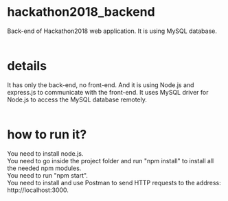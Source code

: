 # hackathon2018_backend
Back-end of Hackathon2018 web application. It is using MySQL database.<br>
<br>
# details
It has only the back-end, no front-end. And it is using Node.js and express.js to communicate with the front-end. It uses MySQL driver for Node.js to access the MySQL database remotely.<br>
<br>
# how to run it?
You need to install node.js.<br>
You need to go inside the project folder and run "npm install" to install all the needed npm modules.<br>
You need to run "npm start".<br>
You need to install and use Postman to send HTTP requests to the address: http://localhost:3000.<br>
